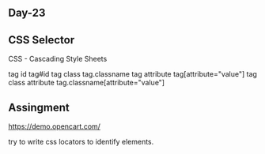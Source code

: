 Day-23
----------

CSS Selector
--

CSS - Cascading Style Sheets


tag id			tag#id
tag class		tag.classname
tag attribute   	tag[attribute="value"]
tag class attribute 	tag.classname[attribute="value"]



Assingment
----
https://demo.opencart.com/

try to write css locators to identify elements.